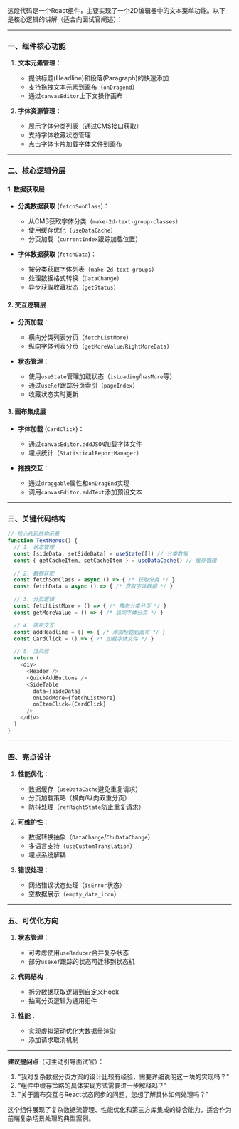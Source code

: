 这段代码是一个React组件，主要实现了一个2D编辑器中的文本菜单功能。以下是核心逻辑的讲解（适合向面试官阐述）：

---

### **一、组件核心功能**
1. **文本元素管理**：
   - 提供标题(Headline)和段落(Paragraph)的快速添加
   - 支持拖拽文本元素到画布（`onDragend`）
   - 通过`canvasEditor`上下文操作画布

2. **字体资源管理**：
   - 展示字体分类列表（通过CMS接口获取）
   - 支持字体收藏状态管理
   - 点击字体卡片加载字体文件到画布

---

### **二、核心逻辑分层**
#### **1. 数据获取层**
- **分类数据获取** (`fetchSonClass`)：
  - 从CMS获取字体分类（`make-2d-text-group-classes`）
  - 使用缓存优化（`useDataCache`）
  - 分页加载（`currentIndex`跟踪加载位置）

- **字体数据获取** (`fetchData`)：
  - 按分类获取字体列表（`make-2d-text-groups`）
  - 处理数据格式转换（`DataChange`）
  - 异步获取收藏状态（`getStatus`）

#### **2. 交互逻辑层**
- **分页加载**：
  - 横向分类列表分页（`fetchListMore`）
  - 纵向字体列表分页（`getMoreValue`/`RightMoreData`）
  
- **状态管理**：
  - 使用`useState`管理加载状态（`isLoading`/`hasMore`等）
  - 通过`useRef`跟踪分页索引（`pageIndex`）
  - 收藏状态实时更新

#### **3. 画布集成层**
- **字体加载** (`CardClick`)：
  - 通过`canvasEditor.addJSON`加载字体文件
  - 埋点统计（`StatisticalReportManager`）

- **拖拽交互**：
  - 通过`draggable`属性和`onDragEnd`实现
  - 调用`canvasEditor.addText`添加预设文本

---

### **三、关键代码结构**
```typescript
// 核心代码结构示意
function TextMenus() {
  // 1. 状态管理
  const [sideData, setSideData] = useState([]) // 分类数据
  const { getCacheItem, setCacheItem } = useDataCache() // 缓存管理

  // 2. 数据获取
  const fetchSonClass = async () => { /* 获取分类 */ }
  const fetchData = async () => { /* 获取字体数据 */ }

  // 3. 分页逻辑
  const fetchListMore = () => { /* 横向分类分页 */ }
  const getMoreValue = () => { /* 纵向字体分页 */ }

  // 4. 画布交互
  const addHeadline = () => { /* 添加标题到画布 */ }
  const CardClick = () => { /* 加载字体文件 */ }

  // 5. 渲染层
  return (
    <div>
      <Header />
      <QuickAddButtons />
      <SideTable 
        data={sideData}
        onLoadMore={fetchListMore}
        onItemClick={CardClick}
      />
    </div>
  )
}
```

---

### **四、亮点设计**
1. **性能优化**：
   - 数据缓存（`useDataCache`避免重复请求）
   - 分页加载策略（横向/纵向双重分页）
   - 防抖处理（`refRightState`防止重复请求）

2. **可维护性**：
   - 数据转换抽象（`DataChange`/`ChuDataChange`）
   - 多语言支持（`useCustomTranslation`）
   - 埋点系统解耦

3. **错误处理**：
   - 网络错误状态处理（`isError`状态）
   - 空数据展示（`empty_data_icon`）

---

### **五、可优化方向**
1. **状态管理**：
   - 可考虑使用`useReducer`合并复杂状态
   - 部分`useRef`跟踪的状态可迁移到状态机

2. **代码结构**：
   - 拆分数据获取逻辑到自定义Hook
   - 抽离分页逻辑为通用组件

3. **性能**：
   - 实现虚拟滚动优化大数据量渲染
   - 添加请求取消机制

---

**建议提问点**（可主动引导面试官）：
1. "我对复杂数据分页方案的设计比较有经验，需要详细说明这一块的实现吗？"
2. "组件中缓存策略的具体实现方式需要进一步解释吗？"
3. "关于画布交互与React状态同步的问题，您想了解具体如何处理吗？"

这个组件展现了复杂数据流管理、性能优化和第三方库集成的综合能力，适合作为前端复杂场景处理的典型案例。
